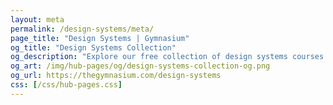 ```yaml
---
layout: meta
permalink: /design-systems/meta/
page_title: "Design Systems | Gymnasium"
og_title: "Design Systems Collection"
og_description: "Explore our free collection of design systems courses taught by Ethan Marcotte."
og_art: /img/hub-pages/og/design-systems-collection-og.png
og_url: https://thegymnasium.com/design-systems
css: [/css/hub-pages.css]
---
```

